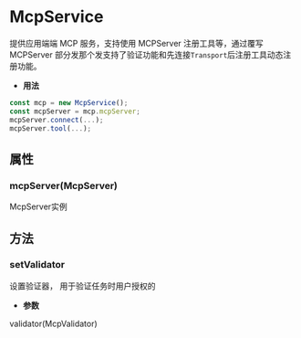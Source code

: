 

# McpService

提供应用端端 MCP 服务，支持使用 MCPServer 注册工具等，通过覆写 MCPServer 部分发那个发支持了验证功能和先连接`Transport`后注册工具动态注册功能。


- **用法**

```typescript
const mcp = new McpService();
const mcpServer = mcp.mcpServer;
mcpServer.connect(...);
mcpServer.tool(...);
```

## 属性

### mcpServer(McpServer)

McpServer实例

## 方法

### setValidator

设置验证器， 用于验证任务时用户授权的

- **参数**

validator(McpValidator)


